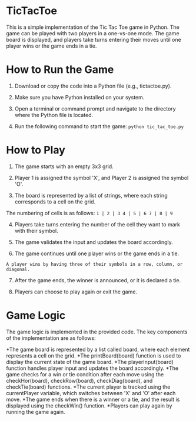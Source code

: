 # TicTacToe
This is a simple implementation of the Tic Tac Toe game in Python. The game can be played with two players in a one-vs-one mode. The game board is displayed, and players take turns entering their moves until one player wins or the game ends in a tie.

# How to Run the Game
  1. Download or copy the code into a Python file (e.g., tictactoe.py).

  2. Make sure you have Python installed on your system.

  3. Open a terminal or command prompt and navigate to the directory where the Python file is located.

  4. Run the following command to start the game:
        `python tic_tac_toe.py`
        
# How to Play
  1. The game starts with an empty 3x3 grid.

  2. Player 1 is assigned the symbol 'X', and Player 2 is assigned the symbol 'O'.

  3. The board is represented by a list of strings, where each string corresponds to a cell on the grid.

   The numbering of cells is as follows:
      `1 | 2 | 3
       4 | 5 | 6
       7 | 8 | 9`
       
   4. Players take turns entering the number of the cell they want to mark with their symbol.

   5. The game validates the input and updates the board accordingly.

   6. The game continues until one player wins or the game ends in a tie.

    A player wins by having three of their symbols in a row, column, or diagonal.
    
   7. After the game ends, the winner is announced, or it is declared a tie.

   8. Players can choose to play again or exit the game.


  # Game Logic
  The game logic is implemented in the provided code. The key components of the implementation are as follows:

  *The game board is represented by a list called board, where each element represents a cell on the grid.
  *The printBoard(board) function is used to display the current state of the game board.
  *The playerInput(board) function handles player input and updates the board accordingly.
  *The game checks for a win or tie condition after each move using the checkHor(board), checkRow(board), checkDiag(board), and checkTie(board) functions.
  *The current player is tracked using the currentPlayer variable, which switches between 'X' and 'O' after each move.
  *The game ends when there is a winner or a tie, and the result is displayed using the checkWin() function.
  *Players can play again by running the game again.
